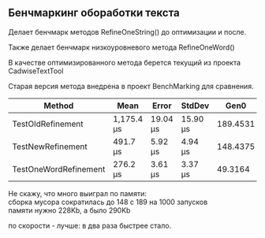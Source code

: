 ﻿## Бенчмаркинг обоработки текста

Делает бенчмарк методов RefineOneString() до оптимизации и после. 

Также делает бенчмарк низкоуровневого метода RefineOneWord()

В качестве оптимизированного метода берется текущий из проекта 
CadwiseTextTool

Старая версия метода внедрена в проект BenchMarking для сравнения.

| Method                | Mean       | Error    | StdDev   | Gen0     | Allocated |
|-----------------------|------------|----------|----------|----------|-----------|
| TestOldRefinement     | 1,175.4 μs | 19.04 μs | 15.90 μs | 189.4531 | 290.39 KB |
| TestNewRefinement     | 491.7 μs   | 5.92 μs  | 4.94 μs  | 148.4375 | 228.43 KB |
| TestOneWordRefinement | 276.2 μs   | 3.61 μs  | 3.37 μs  | 49.3164  | 76.22 KB  |

Не скажу, что много выиграл по памяти: <br>
сборка мусора сократилась до 148 с 189 на 1000 запусков<br>
памяти нужно 228Kb, а было 290Kb

по скорости - лучше: в два раза быстрее стало. 
